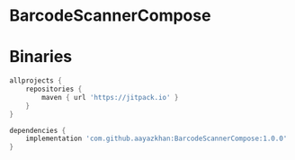 # BarcodeScannerCompose

# Binaries

```groovy
allprojects {
    repositories {
        maven { url 'https://jitpack.io' }
    }
}

dependencies {
    implementation 'com.github.aayazkhan:BarcodeScannerCompose:1.0.0'
}
```
